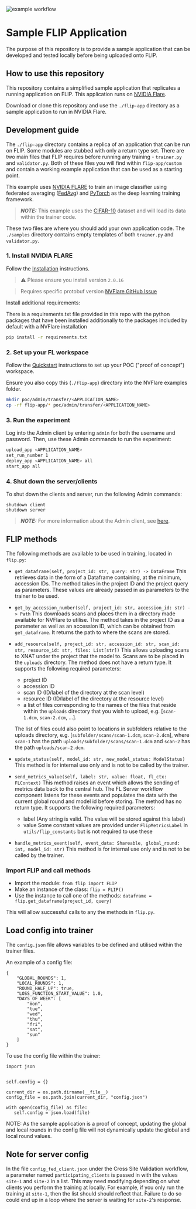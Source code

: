 ![example workflow](https://github.com/answerconsulting/flip-sample-application/actions/workflows/nvflare-test.yml/badge.svg)

# Sample FLIP Application

The purpose of this repository is to provide a sample application that can be developed and tested locally before being uploaded onto FLIP.
## **How to use this repository**

This repository contains a simplified sample application that replicates a running application on FLIP. This application runs on [NVIDIA Flare](https://github.com/NVIDIA/NVFlare).

Download or clone this repository and use the `./flip-app` directory as a sample application to run in NVIDIA Flare.

## **Development guide**

The `./flip-app` directory contains a replica of an application that can be run on FLIP. Some modules are stubbed with only a return type set. There are two main files that FLIP requires before running any training - `trainer.py` and `validator.py`. Both of these files you will find within `flip-app/custom` and contain a working example application that can be used as a starting point.

This example uses [NVIDIA FLARE](https://nvidia.github.io/NVFlare) to train an image classifier using federated averaging ([FedAvg]([FedAvg](https://arxiv.org/abs/1602.05629))) and [PyTorch](https://pytorch.org/) as the deep learning training framework.

> **_NOTE:_** This example uses the [CIFAR-10](https://www.cs.toronto.edu/~kriz/cifar.html) dataset and will load its data within the trainer code.

These two files are where you should add your own application code. The `./samples` directory contains empty templates of both `trainer.py` and `validator.py`.

### 1. Install NVIDIA FLARE

Follow the [Installation](https://nvflare.readthedocs.io/en/2.0/installation.html) instructions.

> ⚠️ Please ensure you install version `2.0.16`

> Requires specific protobuf version [NVFlare GitHub Issue](https://github.com/NVIDIA/NVFlare/issues/608)

Install additional requirements:

There is a requirements.txt file provided in this repo with the python packages
that have been installed additionally to the packages included by default with a NVFlare installation

```bash
pip install -r requirements.txt
```

### 2. Set up your FL workspace

Follow the [Quickstart](https://nvflare.readthedocs.io/en/2.0/quickstart.html) instructions to set up your POC ("proof of concept") workspace.

Ensure you also copy this (`./flip-app`) directory into the NVFlare examples folder.

```bash
mkdir poc/admin/transfer/<APPLICATION_NAME>
cp -rf flip-app/* poc/admin/transfer/<APPLICATION_NAME>
```

### 3. Run the experiment

Log into the Admin client by entering `admin` for both the username and password.
Then, use these Admin commands to run the experiment:

```bash
upload_app <APPLICATION_NAME>
set_run_number 1
deploy_app <APPLICATION_NAME> all
start_app all
```

### 4. Shut down the server/clients

To shut down the clients and server, run the following Admin commands:
```
shutdown client
shutdown server
```

> **_NOTE:_** For more information about the Admin client, see [here](https://nvflare.readthedocs.io/en/2.0/user_guide/admin_commands.html).

## **FLIP methods**
The following methods are available to be used in training, located in `flip.py`:

- `get_dataframe(self, project_id: str, query: str) -> DataFrame`
  This retrieves data in the form of a Dataframe containing, at the minimum, accession IDs.
  The method takes in the project ID and the project query as parameters. These values are
  already passed in as parameters to the trainer to be used.

- `get_by_accession_number(self, project_id: str, accession_id: str) -> Path`
  This downloads scans and places them in a directory made available for NVFlare to utilise.
  The method takes in the project ID as a parameter as well as an accession ID, which can be 
  obtained from `get_dataframe`. It returns the path to where the scans are stored.

- `add_resource(self, project_id: str, accession_id: str, scan_id: str, resource_id: str, files: List[str])`
  This allows uploading scans to XNAT under the project that the model to. Scans are to be placed 
  in the `uploads` directory.
  The method does not have a return type. It supports the following required parameters: 
    - project ID
    - accession ID 
    - scan ID (ID/label of the directory at the scan level)
    - resource ID (ID/label of the directory at the resource level) 
    - a list of files corresponding to the names of the files that reside within the `uploads` 
    directory that you wish to upload, e.g. [`scan-1.dcm`, `scan-2.dcm`, ...].

  The list of files could also point to locations in subfolders relative to the uploads directory, 
  e.g. [`subfolder/scans/scan-1.dcm`, `scan-2.dcm`],
  where `scan-1` has the path `uploads/subfolder/scans/scan-1.dcm` and `scan-2` has the path `uploads/scan-2.dcm`.

- `update_status(self, model_id: str, new_model_status: ModelStatus)`
  This method is for internal use only and is not to be called by the trainer.

- `send_metrics_value(self, label: str, value: float, fl_ctx: FLContext)`
  This method raises an event which allows the sending of metrics data back to the central hub.
  The FL Server workflow component listens for these events and populates the data with the current global round and
  model id before storing.
  The method has no return type. It supports the following required parameters:
  - label (Any string is valid. The value will be stored against this label)
  - value
  Some constant values are provided under `FlipMetricsLabel` in `utils/flip_constants` but is not required to use these

- `handle_metrics_event(self, event_data: Shareable, global_round: int, model_id: str)`
  This method is for internal use only and is not to be called by the trainer.

### Import FLIP and call methods
- Import the module: `from flip import FLIP`
- Make an instance of the class: `flip = FLIP()`
- Use the instance to call one of the methods: `dataframe = flip.get_dataframe(project_id, query)`

This will allow successful calls to any the methods in `flip.py`.

## **Load config into trainer**
The `config.json` file allows variables to be defined and utilised within the trainer files.

An example of a config file:
```
{
	"GLOBAL_ROUNDS": 1,
	"LOCAL_ROUNDS": 1,
	"ROUND_HALF_UP": true,
	"LOSS_FUNCTION_START_VALUE": 1.0,
	"DAYS_OF_WEEK": [
		"mon",
		"tue",
		"wed",
		"thu",
		"fri",
		"sat",
		"sun"
	]
}
```

To use the config file within the trainer:

```
import json


self.config = {}

current_dir = os.path.dirname(__file__)
config_file = os.path.join(current_dir, "config.json")

with open(config_file) as file:
   self.config = json.load(file)
```

NOTE: As the sample application is a proof of concept, updating the global and local rounds in 
the config file will not dynamically update the global and local round values.

## Note for server config
In the file `config_fed_client.json` under the Cross Site Validation workflow, a parameter named
`participating_clients` is passed in with the values `site-1` and `site-2` in a list. This may need
modifying depending on what clients you perform the training at locally. For example, if you only run
the training at `site-1`, then the list should should reflect that. Failure to do so could end up in a
loop where the server is waiting for `site-2`'s response.
